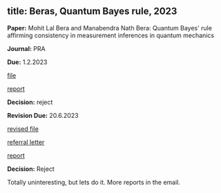 title: Beras, Quantum Bayes rule, 2023
---

**Paper:**  Mohit Lal Bera and Manabendra Nath Bera:  Quantum Bayes' rule affirming consistency in measurement inferences in
    quantum mechanics 
 
**Journal:** PRA

**Due:** 1.2.2023

[file](REF_bera2023/file.pdf)

[report](REF_bera2023/report.pdf)

**Decision:**  reject

**Revision Due:** 20.6.2023

[revised file](REF_bera2023/revised_file.pdf)

[referral letter](REF_bera2023/referral.html)

[report](REF_bera2023/revised_report.pdf)

**Decision:** Reject

Totally uninteresting, but lets do it. More reports in the  email.


